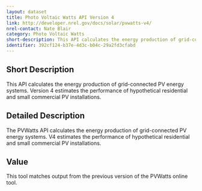 ```yaml
---
layout: dataset
title: Photo Voltaic Watts API Version 4
link: http://developer.nrel.gov/docs/solar/pvwatts-v4/
nrel-contact: Nate Blair
category: Photo Voltaic Watts
short-description: This API calculates the energy production of grid-connected PV energy systems. Version 4 estimates the performance of hypothetical residential and small commercial PV installations. 
identifier: 392cf124-b37e-4d3c-b04c-29a2fd3cfabd
---
```


## Short Description

This API calculates the energy production of grid-connected PV energy systems. Version 4 estimates the performance of hypothetical residential and small commercial PV installations.

## Detailed Description

The PVWatts API calculates the energy production of
grid-connected PV energy systems. V4 estimates the
performance of hypothetical residential and small
commercial PV installations.

## Value

This tool matches output from the previous version of
the PVWatts online tool.
